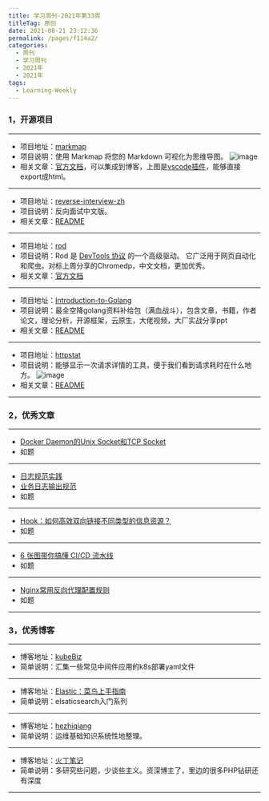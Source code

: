 ```yaml
---
title: 学习周刊-2021年第33周
titleTag: 原创
date: 2021-08-21 23:12:36
permalink: /pages/f114a2/
categories: 
  - 周刊
  - 学习周刊
  - 2021年
  - 2021年
tags: 
  - Learning-Weekly
---
```


### **1，开源项目**

------

- 项目地址：[markmap](https://github.com/gera2ld/markmap)
- 项目说明：使用 Markmap 将您的 Markdown 可视化为思维导图。
  ![image](http://t.eryajf.net/imgs/2021/09/0fc151e5be2269c0.jpg)
- 相关文章：[官方文档](https://markmap.js.org/docs)，可以集成到博客，上图是[vscode插件](https://marketplace.visualstudio.com/items?itemName=gera2ld.markmap-vscode)，能够直接export成html。

---

- 项目地址：[reverse-interview-zh](https://github.com/yifeikong/reverse-interview-zh)
- 项目说明：反向面试中文版。
- 相关文章：[README](https://github.com/orf/gping/blob/master/readme.md)

---

- 项目地址：[rod](https://github.com/go-rod/rod)
- 项目说明：Rod 是 [DevTools 协议](https://chromedevtools.github.io/devtools-protocol) 的一个高级驱动。 它广泛用于网页自动化和爬虫。对标上周分享的Chromedp，中文文档，更加优秀。
- 相关文章：[官方文档](https://go-rod.github.io/i18n/zh-CN/#/)

---

- 项目地址：[Introduction-to-Golang](https://github.com/0voice/Introduction-to-Golang)
- 项目说明：最全空降golang资料补给包（满血战斗），包含文章，书籍，作者论文，理论分析，开源框架，云原生，大佬视频，大厂实战分享ppt
- 相关文章：[README](https://github.com/0voice/Introduction-to-Golang/blob/main/README.md)

---

- 项目地址：[httpstat](https://github.com/davecheney/httpstat)
- 项目说明：能够显示一次请求详情的工具，便于我们看到请求耗时在什么地方。
  ![image](http://t.eryajf.net/imgs/2021/09/32822e281794e5ad.jpg)
- 相关文章：[README](https://github.com/davecheney/httpstat/blob/master/README.md)

------

### **2，优秀文章**

------

-   [Docker Daemon的Unix Socket和TCP Socket](https://mp.weixin.qq.com/s/GqIvqPDP81pu-5JmDe17oQ)
- 如题

----

-  [日志规范实践](https://blog.51cto.com/dengchj/2944275)
-  [业务日志输出规范](https://blog.51cto.com/swiki/2528510?xiangguantuijian&04)
- 如题

---

- [Hook：如何高效双向链接不同类型的信息资源？](https://sspai.com/post/68344)
- 如题

---

-   [6 张图带你搞懂 CI/CD 流水线](https://mp.weixin.qq.com/s/oXQFuFLmvZ_Jle_aysQs0g)
-  如题

---

-  [Nginx常用反向代理配置规则](https://segmentfault.com/a/1190000022501310)
-  如题

------

### **3，优秀博客**

------

- 博客地址：[kubeBiz](https://www.kubebiz.com/)
- 简单说明：汇集一些常见中间件应用的k8s部署yaml文件

----

- 博客地址：[Elastic：菜鸟上手指南](https://elasticstack.blog.csdn.net/article/details/102728604)
- 简单说明：elsaticsearch入门系列

---

- 博客地址：[hezhiqiang](https://he.zhiqiang.cloud/)
- 简单说明：运维基础知识系统性地整理。

---

- 博客地址：[火丁笔记](https://blog.huoding.com/)
- 简单说明：多研究些问题，少谈些主义。资深博主了，里边的很多PHP钻研还有深度

------
